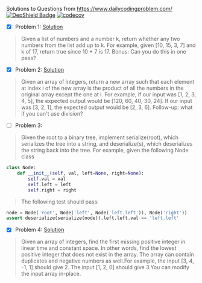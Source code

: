 Solutions to Questions from https://www.dailycodingproblem.com/
[![DepShield Badge](https://depshield.sonatype.org/badges/sougat818/daily-coding-problem/depshield.svg)](https://depshield.github.io)
[![codecov](https://codecov.io/gh/sougat818/daily-coding-problem/branch/master/graph/badge.svg)](https://codecov.io/gh/sougat818/daily-coding-problem)

- [x] Problem 1: [Solution](https://github.com/sougat818/daily-coding-problem/blob/master/src/main/java/com/dailycodingproblem/p1/Problem1.java)
> Given a list of numbers and a number k, return whether any two numbers from the list add up to k. For example, given [10, 15, 3, 7] and k of 17, return true since 10 + 7 is 17. Bonus: Can you do this in one pass?
- [x] Problem 2: [Solution](https://github.com/sougat818/daily-coding-problem/blob/master/src/main/java/com/dailycodingproblem/p2/Problem2.java)
> Given an array of integers, return a new array such that each element at index i of the new array is the product of all the numbers in the original array except the one at i. For example, if our input was [1, 2, 3, 4, 5], the expected output would be [120, 60, 40, 30, 24]. If our input was [3, 2, 1], the expected output would be [2, 3, 6]. Follow-up: what if you can't use division?
- [ ] Problem 3: 
> Given the root to a binary tree, implement serialize(root), which serializes the tree into a string, and deserialize(s), which deserializes the string back into the tree. For example, given the following Node class
```python
class Node:
    def __init__(self, val, left=None, right=None):
        self.val = val
        self.left = left
        self.right = right
```
> The following test should pass:
  
```python
node = Node('root', Node('left', Node('left.left')), Node('right'))
assert deserialize(serialize(node)).left.left.val == 'left.left'
```
- [x] Problem 4: [Solution](https://github.com/sougat818/daily-coding-problem/blob/master/src/main/java/com/dailycodingproblem/p4/Problem4.java)
> Given an array of integers, find the first missing positive integer in linear time and constant space. In other words, find the lowest positive integer that does not exist in the array. The array can contain duplicates and negative numbers as well.For example, the input [3, 4, -1, 1] should give 2. The input [1, 2, 0] should give 3.You can modify the input array in-place.









